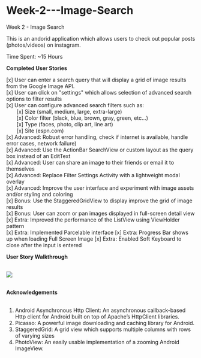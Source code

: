 # Week-2---Image-Search
Week 2 - Image Search


This is an andorid application which allows users to check out popular posts (photos/videos) on instagram.

Time Spent: ~15 Hours

<b>Completed User Stories</b>

[x] User can enter a search query that will display a grid of image results from the Google Image API.<br/>
[x] User can click on "settings" which allows selection of advanced search options to filter results<br/>
[x] User can configure advanced search filters such as:<br/>
     &nbsp;&nbsp;&nbsp;&nbsp;&nbsp;&nbsp; [x] Size (small, medium, large, extra-large)<br/>
     &nbsp;&nbsp;&nbsp;&nbsp;&nbsp;&nbsp; [x] Color filter (black, blue, brown, gray, green, etc...)<br/>
     &nbsp;&nbsp;&nbsp;&nbsp;&nbsp;&nbsp; [x] Type (faces, photo, clip art, line art)<br/>
     &nbsp;&nbsp;&nbsp;&nbsp;&nbsp;&nbsp; [x] Site (espn.com)<br/>
[x] Advanced: Robust error handling, check if internet is available, handle error cases, network failure)<br/>
[x] Advanced: Use the ActionBar SearchView or custom layout as the query box instead of an EditText<br/>
[x] Advanced: User can share an image to their friends or email it to themselves<br/>
[x] Advanced: Replace Filter Settings Activity with a lightweight modal overlay<br/>
[x] Advanced: Improve the user interface and experiment with image assets and/or styling and coloring<br/>
[x] Bonus: Use the StaggeredGridView to display improve the grid of image results<br/>
[x] Bonus: User can zoom or pan images displayed in full-screen detail view<br/>
[x] Extra: Improved the performance of the ListView using ViewHolder pattern<br/>
[x] Extra: Implemented Parcelable interface
[x] Extra: Progress Bar shows up when loading Full Screen Image
[x] Extra: Enabled Soft Keyboard to close after the input is entered

<b>User Story Walkthrough </b><br/><br/>

<img src=Image_Search_Walkthrough.gif></img>
<br/><br/>

<b>Acknowledgements</b><br/><br/>
1. Android Asynchronous Http Client: An asynchronous callback-based Http client for Android built on top of Apache’s HttpClient libraries. <br/>
2. Picasso: A powerful image downloading and caching library for Android.<br/>
3. StaggeredGrid: A grid view which supports multiple columns with rows of varying sizes<br/>
4. PhotoView: An easily usable implementation of a zooming Android ImageView.<br/>


